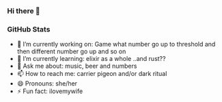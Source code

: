 ### Hi there 👋

<h3>GitHub Stats</h3>

- 🔭 I’m currently working on: Game what number go up to threshold and then different number go up and so on
- 🌱 I’m currently learning: elixir as a whole ..and rust??
- 💬 Ask me about: music, beer and numbers
- 📫 How to reach me: carrier pigeon and/or dark ritual
- 😄 Pronouns: she/her
- ⚡ Fun fact: ilovemywife
